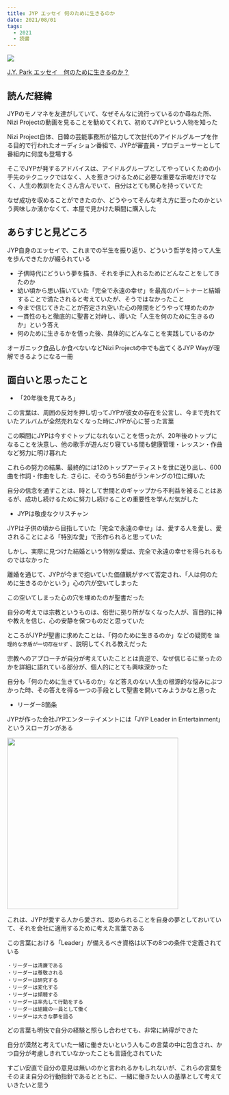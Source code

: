 ```yaml
---
title: JYP エッセイ 何のために生きるのか
date: 2021/08/01
tags:
  - 2021
  - 読書
---
```


<a target="_blank"  href="https://www.amazon.co.jp/gp/product/B08XGT2N16/ref=as_li_tl?ie=UTF8&camp=247&creative=1211&creativeASIN=B08XGT2N16&linkCode=as2&tag=planetmeron06-22&linkId=e32b3bec3ea56f2aee60ef362966f295"><img border="0" src="//ws-fe.amazon-adsystem.com/widgets/q?_encoding=UTF8&MarketPlace=JP&ASIN=B08XGT2N16&ServiceVersion=20070822&ID=AsinImage&WS=1&Format=_SL250_&tag=planetmeron06-22" ></a>

<a target="_blank" href="https://www.amazon.co.jp/J-Y-Park-%25E3%2582%25A8%25E3%2583%2583%25E3%2582%25BB%25E3%2582%25A4-%25E4%25BD%2595%25E3%2581%25AE%25E3%2581%259F%25E3%2582%2581%25E3%2581%25AB%25E7%2594%259F%25E3%2581%258D%25E3%2582%258B%25E3%2581%25AE%25E3%2581%258B/dp/4152100001/ref=tmm_pap_swatch_0?_encoding=UTF8&amp;qid=&amp;sr=&_encoding=UTF8&tag=planetmeron06-22&linkCode=ur2&linkId=dc08c2a7726625a9d873147fe625cbf0&camp=247&creative=1211">J.Y. Park エッセイ　何のために生きるのか？</a>

## 読んだ経緯

JYPのモノマネを友達がしていて、なぜそんなに流行っているのか尋ねた所、Nizi Projectの動画を見ることを勧めてくれて、初めてJYPという人物を知った

Nizi Project自体、日韓の芸能事務所が協力して次世代のアイドルグループを作る目的で行われたオーディション番組で、JYPが審査員・プロデューサーとして番組内に何度も登場する

そこでJYPが発するアドバイスは、アイドルグループとしてやっていくための小手先のテクニックではなく、人を惹きつけるために必要な重要な示唆だけでなく、人生の教訓をたくさん含んでいて、自分はとても関心を持っていてた

なぜ成功を収めることができたのか、どうやってそんな考え方に至ったのかという興味しか湧かなくて、本屋で見かけた瞬間に購入した


## あらすじと見どころ

JYP自身のエッセイで、これまでの半生を振り返り、どういう哲学を持って人生を歩んできたかが綴られている

* 子供時代にどういう夢を描き、それを手に入れるためにどんなことをしてきたのか
* 幼い頃から思い描いていた「完全で永遠の幸せ」を最高のパートナーと結婚することで満たされると考えていたが、そうではなかったこと 
* 今まで信じてきたことが否定され空いた心の隙間をどうやって埋めたのか
* 一貫性のもと徹底的に聖書と対峙し、導いた「人生を何のために生きるのか」という答え
* 何のために生きるかを悟った後、具体的にどんなことを実践しているのか

オーガニック食品しか食べないなどNizi Projectの中でも出てくるJYP Wayが理解できるようになる一冊

## 面白いと思ったこと

* 「20年後を見てみろ」

この言葉は、周囲の反対を押し切ってJYPが彼女の存在を公言し、今まで売れていたアルバムが全然売れなくなった時にJYPが心に誓った言葉

この瞬間にJYPは今すぐトップになれないことを悟ったが、20年後のトップになることを決意し、他の歌手が遊んだり寝ている間も健康管理・レッスン・作曲など努力に明け暮れた

これらの努力の結果、最終的には12のトップアーティストを世に送り出し、600曲を作詞・作曲をした. さらに、そのうち56曲がランキングの1位に輝いた

自分の信念を通すことは、時として世間とのギャップから不利益を被ることはあるが、成功し続けるために努力し続けることの重要性を学んだ気がした

* JYPは敬虔なクリスチャン

JYPは子供の頃から目指していた「完全で永遠の幸せ」は、愛する人を愛し、愛されることによる「特別な愛」で形作られると思っていた

しかし、実際に見つけた結婚という特別な愛は、完全で永遠の幸せを得られるものではなかった

離婚を通じて、JYPが今まで抱いていた価値観がすべて否定され、「人は何のために生きるのかという」心の穴が空いてしまった

この空いてしまった心の穴を埋めたのが聖書だった

自分の考えでは宗教というものは、俗世に拠り所がなくなった人が、盲目的に神や教えを信じ、心の安静を保つものだと思っていた

ところがJYPが聖書に求めたことは、「何のために生きるのか」などの疑問を `論理的な矛盾が一切存在せず` 、説明してくれる教えだった

宗教へのアプローチが自分が考えていたこととは真逆で、なぜ信じるに至ったのかを詳細に語れている部分が、個人的にとても興味深かった

自分も「何のために生きているのか」など答えのない人生の根源的な悩みにぶつかった時、その答えを得る一つの手段として聖書を開いてみようかなと思った
 
* リーダー8箇条

JYPが作った会社JYPエンターテイメントには「JYP Leader in Entertainment」というスローガンがある

[<img src="/images/jyp-logo.png" width="400px">](https://m.jype.com/)

これは、JYPが愛する人から愛され、認められることを自身の夢としておいていて、それを会社に適用するために考えた言葉である

この言葉における「Leader」が備えるべき資格は以下の8つの条件で定義されている

```
・リーダーは清廉である
・リーダーは尊敬される
・リーダーは研究する
・リーダーは変化する
・リーダーは傾聴する
・リーダーは率先して行動をする
・リーダーは組織の一員として働く
・リーダーは大きな夢を語る
```

どの言葉も明快で自分の経験と照らし合わせても、非常に納得ができた

自分が漠然と考えていた一緒に働きたいという人もこの言葉の中に包含され、かつ自分が考慮しきれていなかったことも言語化されていた

すごい安直で自分の意見は無いのかと言われるかもしれないが、これらの言葉をそのまま自分の行動指針であるとともに、一緒に働きたい人の基準として考えていきたいと思う
